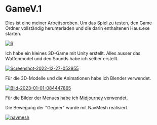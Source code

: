 # GameV.1

Dies ist eine meiner Arbeitsproben. 
Um das Spiel zu testen, den Game Ordner vollständig herunterladen und die darin enthaltenen Haus.exe starten.

<a href="https://ibb.co/S36LVsR"><img src="https://i.ibb.co/sVgBsmy/6.jpg" alt="6" border="0"></a>

Ich habe ein kleines 3D-Game mit Unity erstellt.
Alles ausser das Waffenmodel und den Sounds habe ich selber erstellt.

<a href="https://ibb.co/d6WXHph"><img src="https://i.ibb.co/Mp2KJ1X/Screenshot-2022-12-27-052955.png" alt="Screenshot-2022-12-27-052955" border="0"></a>

Für die 3D-Modelle und die Animationen habe ich Blender verwendet.

<a href="https://ibb.co/kQP9J99"><img src="https://i.ibb.co/vZMQhQQ/Bild-2023-01-01-084447865.png" alt="Bild-2023-01-01-084447865" border="0"></a>

Für die Bilder der Menues habe ich [Midjourney](https://www.midjourney.com) verwendet.

Die Bewegung der "Gegner" wurde mit NavMesh realisiert.  

<a href="https://ibb.co/FgBhT5m"><img src="https://i.ibb.co/yW8Nj6d/navmesh.gif" alt="navmesh" border="0"></a>
